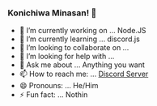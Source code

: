 ### Konichiwa Minasan! 👋

- 🔭 I’m currently working on ... Node.JS
- 🌱 I’m currently learning ... discord.js
- 👯 I’m looking to collaborate on ... 
- 🤔 I’m looking for help with ...
- 💬 Ask me about ... Anything you want
- 📫 How to reach me: ... [Discord Server](https://discord.gg/zCr2jeZ)
- 😄 Pronouns: ... He/Him
- ⚡ Fun fact: ... Nothin
